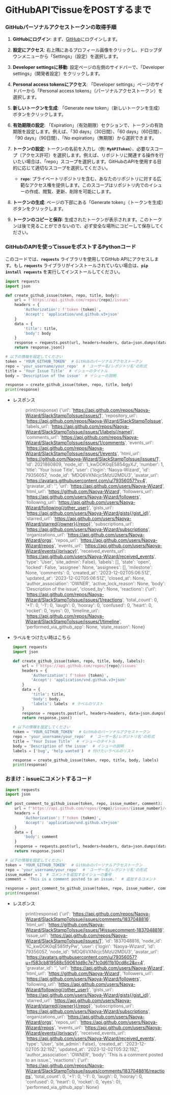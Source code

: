 # GitHubAPIでissueをPOSTするまで

### **GitHubパーソナルアクセストークンの取得手順**

1. **GitHubにログイン**:
まず、[GitHub](https://github.com/)にログインします。
2. **設定にアクセス**:
右上隅にあるプロフィール画像をクリックし、ドロップダウンメニューから「Settings」（設定）を選択します。
        
3. **Developer settingsに移動**:
設定ページの左側のサイドバーで、「Developer settings」（開発者設定）をクリックします。
        
4. **Personal access tokensにアクセス**:
「Developer settings」ページのサイドバーから「Personal access tokens」（パーソナルアクセストークン）を選択します。
        
5. **新しいトークンを生成**:
「Generate new token」（新しいトークンを生成）ボタンをクリックします。
        
6. **有効期限の設定**:
「Expiration」（有効期限）セクションで、トークンの有効期限を設定します。例えば、「30 days」（30日間）、「60 days」（60日間）、「90 days」（90日間）、「No expiration」（無期限）から選択できます。
7. **トークンの設定**:
トークンの名前を入力し（例: **`MyAPIToken`**）、必要なスコープ（アクセス許可）を選択します。例えば、リポジトリに関連する操作を行いたい場合は、「repo」スコープを選択します。GitHubのAPIを使用する目的に応じて適切なスコープを選択してください。
    - **`repo`**: プライベートリポジトリを含む、あなたのリポジトリに対する広範なアクセス権を提供します。このスコープはリポジトリ内でのイシューの作成、閲覧、更新、削除を可能にします。
        
8. **トークンの生成**:
ページの下部にある「Generate token」（トークンを生成）ボタンをクリックします。
9. **トークンのコピーと保存**:
生成されたトークンが表示されます。このトークンは後で見ることができないので、必ず安全な場所にコピーして保存してください。
        

### GitHubのAPIを使ってissueをポストするPythonコード

このコードでは、**`requests`** ライブラリを使用してGitHub APIにアクセスします。もし **`requests`** ライブラリがインストールされていない場合は、**`pip install requests`** を実行してインストールしてください。

```python
import requests
import json

def create_github_issue(token, repo, title, body):
    url = f'https://api.github.com/repos/{repo}/issues'
    headers = {
        'Authorization': f'token {token}',
        'Accept': 'application/vnd.github.v3+json'
    }
    data = {
        'title': title,
        'body': body
    }
    response = requests.post(url, headers=headers, data=json.dumps(data))
    return response.json()

# 以下の情報を設定してください
token = 'YOUR_GITHUB_TOKEN'  # GitHubのパーソナルアクセストークン
repo = 'your_username/your_repo'  # 'ユーザー名/レポジトリ名'の形式
title = 'Your Issue Title'  # イシューのタイトル
body = 'Description of the issue'  # イシューの説明

response = create_github_issue(token, repo, title, body)
print(response)
```

- レスポンス
    
    > print(response)
    {'url': 'https://api.github.com/repos/Naoya-Wizard/SlackStampToIssue/issues/1', 'repository_url': 'https://api.github.com/repos/Naoya-Wizard/SlackStampToIssue', 'labels_url': 'https://api.github.com/repos/Naoya-Wizard/SlackStampToIssue/issues/1/labels{/name}', 'comments_url': 'https://api.github.com/repos/Naoya-Wizard/SlackStampToIssue/issues/1/comments', 'events_url': 'https://api.github.com/repos/Naoya-Wizard/SlackStampToIssue/issues/1/events', 'html_url': 'https://github.com/Naoya-Wizard/SlackStampToIssue/issues/1', 'id': 2021860809, 'node_id': 'I_kwDOK0qE5854gyXJ', 'number': 1, 'title': 'Your Issue Title', 'user': {'login': 'Naoya-Wizard', 'id': 79356057, 'node_id': 'MDQ6VXNlcjc5MzU2MDU3', 'avatar_url': 'https://avatars.githubusercontent.com/u/79356057?v=4', 'gravatar_id': '', 'url': 'https://api.github.com/users/Naoya-Wizard', 'html_url': 'https://github.com/Naoya-Wizard', 'followers_url': 'https://api.github.com/users/Naoya-Wizard/followers', 'following_url': 'https://api.github.com/users/Naoya-Wizard/following{/other_user}', 'gists_url': 'https://api.github.com/users/Naoya-Wizard/gists{/gist_id}', 'starred_url': 'https://api.github.com/users/Naoya-Wizard/starred{/owner}{/repo}', 'subscriptions_url': 'https://api.github.com/users/Naoya-Wizard/subscriptions', 'organizations_url': 'https://api.github.com/users/Naoya-Wizard/orgs', 'repos_url': 'https://api.github.com/users/Naoya-Wizard/repos', 'events_url': 'https://api.github.com/users/Naoya-Wizard/events{/privacy}', 'received_events_url': 'https://api.github.com/users/Naoya-Wizard/received_events', 'type': 'User', 'site_admin': False}, 'labels': [], 'state': 'open', 'locked': False, 'assignee': None, 'assignees': [], 'milestone': None, 'comments': 0, 'created_at': '2023-12-02T05:06:51Z', 'updated_at': '2023-12-02T05:06:51Z', 'closed_at': None, 'author_association': 'OWNER', 'active_lock_reason': None, 'body': 'Description of the issue', 'closed_by': None, 'reactions': {'url': 'https://api.github.com/repos/Naoya-Wizard/SlackStampToIssue/issues/1/reactions', 'total_count': 0, '+1': 0, '-1': 0, 'laugh': 0, 'hooray': 0, 'confused': 0, 'heart': 0, 'rocket': 0, 'eyes': 0}, 'timeline_url': 'https://api.github.com/repos/Naoya-Wizard/SlackStampToIssue/issues/1/timeline', 'performed_via_github_app': None, 'state_reason': None}
    > 
- ラベルをつけたい時はこちら
    
    ```python
    import requests
    import json
    
    def create_github_issue(token, repo, title, body, labels):
        url = f'https://api.github.com/repos/{repo}/issues'
        headers = {
            'Authorization': f'token {token}',
            'Accept': 'application/vnd.github.v3+json'
        }
        data = {
            'title': title,
            'body': body,
            'labels': labels  # ラベルのリスト
        }
        response = requests.post(url, headers=headers, data=json.dumps(data))
        return response.json()
    
    # 以下の情報を設定してください
    token = 'YOUR_GITHUB_TOKEN'  # GitHubのパーソナルアクセストークン
    repo = 'your_username/your_repo'  # 'ユーザー名/レポジトリ名'の形式
    title = 'Your Issue Title'  # イシューのタイトル
    body = 'Description of the issue'  # イシューの説明
    labels = ['bug', 'help wanted']  # 付けたいラベルのリスト
    
    response = create_github_issue(token, repo, title, body, labels)
    print(response)
    ```
    


### おまけ：issueにコメントするコード

```python
import requests
import json

def post_comment_to_github_issue(token, repo, issue_number, comment):
    url = f'https://api.github.com/repos/{repo}/issues/{issue_number}/comments'
    headers = {
        'Authorization': f'token {token}',
        'Accept': 'application/vnd.github.v3+json'
    }
    data = {
        'body': comment
    }
    response = requests.post(url, headers=headers, data=json.dumps(data))
    return response.json()

# 以下の情報を設定してください
token = 'YOUR_GITHUB_TOKEN'  # GitHubのパーソナルアクセストークン
repo = 'your_username/your_repo'  # 'ユーザー名/レポジトリ名'の形式
issue_number = 1  # コメントを追加するイシューの番号
comment = 'This is a comment posted to an issue.'  # 追加するコメント

response = post_comment_to_github_issue(token, repo, issue_number, comment)
print(response)
```

- レスポンス
    
    > print(response)
    {'url': 'https://api.github.com/repos/Naoya-Wizard/SlackStampToIssue/issues/comments/1837048816', 'html_url': 'https://github.com/Naoya-Wizard/SlackStampToIssue/issues/1#issuecomment-1837048816', 'issue_url': 'https://api.github.com/repos/Naoya-Wizard/SlackStampToIssue/issues/1', 'id': 1837048816, 'node_id': 'IC_kwDOK0qE585tfyPw', 'user': {'login': 'Naoya-Wizard', 'id': 79356057, 'node_id': 'MDQ6VXNlcjc5MzU2MDU3', 'avatar_url': 'https://avatars.githubusercontent.com/u/79356057?u=f583cb819588c59061dd9c7e71c0d611b10cd8c2&v=4', 'gravatar_id': '', 'url': 'https://api.github.com/users/Naoya-Wizard', 'html_url': 'https://github.com/Naoya-Wizard', 'followers_url': 'https://api.github.com/users/Naoya-Wizard/followers', 'following_url': 'https://api.github.com/users/Naoya-Wizard/following{/other_user}', 'gists_url': 'https://api.github.com/users/Naoya-Wizard/gists{/gist_id}', 'starred_url': 'https://api.github.com/users/Naoya-Wizard/starred{/owner}{/repo}', 'subscriptions_url': 'https://api.github.com/users/Naoya-Wizard/subscriptions', 'organizations_url': 'https://api.github.com/users/Naoya-Wizard/orgs', 'repos_url': 'https://api.github.com/users/Naoya-Wizard/repos', 'events_url': 'https://api.github.com/users/Naoya-Wizard/events{/privacy}', 'received_events_url': 'https://api.github.com/users/Naoya-Wizard/received_events', 'type': 'User', 'site_admin': False}, 'created_at': '2023-12-02T05:32:19Z', 'updated_at': '2023-12-02T05:32:19Z', 'author_association': 'OWNER', 'body': 'This is a comment posted to an issue.', 'reactions': {'url': 'https://api.github.com/repos/Naoya-Wizard/SlackStampToIssue/issues/comments/1837048816/reactions', 'total_count': 0, '+1': 0, '-1': 0, 'laugh': 0, 'hooray': 0, 'confused': 0, 'heart': 0, 'rocket': 0, 'eyes': 0}, 'performed_via_github_app': None}
    > 

